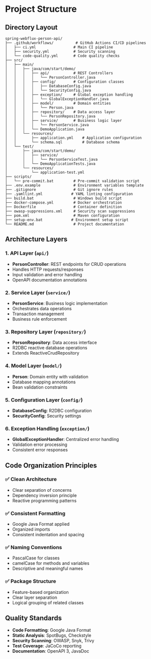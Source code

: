 # Project Structure

## Directory Layout

```
spring-webflux-person-api/
├── .github/workflows/          # GitHub Actions CI/CD pipelines
│   ├── ci.yml                 # Main CI pipeline
│   ├── security.yml           # Security scanning
│   └── code-quality.yml       # Code quality checks
├── src/
│   ├── main/
│   │   ├── java/com/start/demo/
│   │   │   ├── api/           # REST Controllers
│   │   │   │   └── PersonController.java
│   │   │   ├── config/        # Configuration classes
│   │   │   │   ├── DatabaseConfig.java
│   │   │   │   └── SecurityConfig.java
│   │   │   ├── exception/     # Global exception handling
│   │   │   │   └── GlobalExceptionHandler.java
│   │   │   ├── model/         # Domain entities
│   │   │   │   └── Person.java
│   │   │   ├── repository/    # Data access layer
│   │   │   │   └── PersonRepository.java
│   │   │   ├── service/       # Business logic layer
│   │   │   │   └── PersonService.java
│   │   │   └── DemoApplication.java
│   │   └── resources/
│   │       ├── application.yml    # Application configuration
│   │       └── schema.sql         # Database schema
│   └── test/
│       ├── java/com/start/demo/
│       │   ├── service/
│       │   │   └── PersonServiceTest.java
│       │   └── DemoApplicationTests.java
│       └── resources/
│           └── application-test.yml
├── scripts/
│   └── pre-commit.bat         # Pre-commit validation script
├── .env.example               # Environment variables template
├── .gitignore                 # Git ignore rules
├── .yamllint.yml             # YAML linting configuration
├── build.bat                  # Windows build script
├── docker-compose.yml         # Docker orchestration
├── Dockerfile                 # Container definition
├── owasp-suppressions.xml     # Security scan suppressions
├── pom.xml                    # Maven configuration
├── setup-env.bat             # Environment setup script
└── README.md                  # Project documentation
```

## Architecture Layers

### 1. **API Layer** (`api/`)
- **PersonController**: REST endpoints for CRUD operations
- Handles HTTP requests/responses
- Input validation and error handling
- OpenAPI documentation annotations

### 2. **Service Layer** (`service/`)
- **PersonService**: Business logic implementation
- Orchestrates data operations
- Transaction management
- Business rule enforcement

### 3. **Repository Layer** (`repository/`)
- **PersonRepository**: Data access interface
- R2DBC reactive database operations
- Extends ReactiveCrudRepository

### 4. **Model Layer** (`model/`)
- **Person**: Domain entity with validation
- Database mapping annotations
- Bean validation constraints

### 5. **Configuration Layer** (`config/`)
- **DatabaseConfig**: R2DBC configuration
- **SecurityConfig**: Security settings

### 6. **Exception Handling** (`exception/`)
- **GlobalExceptionHandler**: Centralized error handling
- Validation error processing
- Consistent error responses

## Code Organization Principles

### ✅ **Clean Architecture**
- Clear separation of concerns
- Dependency inversion principle
- Reactive programming patterns

### ✅ **Consistent Formatting**
- Google Java Format applied
- Organized imports
- Consistent indentation and spacing

### ✅ **Naming Conventions**
- PascalCase for classes
- camelCase for methods and variables
- Descriptive and meaningful names

### ✅ **Package Structure**
- Feature-based organization
- Clear layer separation
- Logical grouping of related classes

## Quality Standards

- **Code Formatting**: Google Java Format
- **Static Analysis**: SpotBugs, Checkstyle
- **Security Scanning**: OWASP, Snyk, Trivy
- **Test Coverage**: JaCoCo reporting
- **Documentation**: OpenAPI 3, JavaDoc